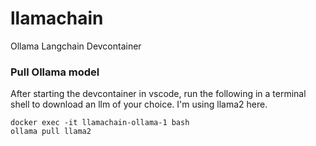# llamachain
Ollama Langchain Devcontainer

### Pull Ollama model
After starting the devcontainer in vscode, run the following in a terminal shell to download an llm of your choice. I'm using llama2 here.
```
docker exec -it llamachain-ollama-1 bash
ollama pull llama2
```
